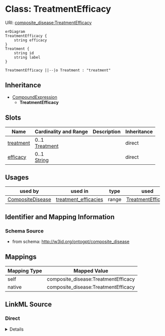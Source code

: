 

# Class: TreatmentEfficacy



URI: [composite_disease:TreatmentEfficacy](http://w3id.org/ontogpt/composite_disease/TreatmentEfficacy)



```mermaid
erDiagram
TreatmentEfficacy {
    string efficacy  
}
Treatment {
    string id  
    string label  
}

TreatmentEfficacy ||--|o Treatment : "treatment"

```




## Inheritance
* [CompoundExpression](CompoundExpression.md)
    * **TreatmentEfficacy**



## Slots

| Name | Cardinality and Range | Description | Inheritance |
| ---  | --- | --- | --- |
| [treatment](treatment.md) | 0..1 <br/> [Treatment](Treatment.md) |  | direct |
| [efficacy](efficacy.md) | 0..1 <br/> [String](String.md) |  | direct |





## Usages

| used by | used in | type | used |
| ---  | --- | --- | --- |
| [CompositeDisease](CompositeDisease.md) | [treatment_efficacies](treatment_efficacies.md) | range | [TreatmentEfficacy](TreatmentEfficacy.md) |






## Identifier and Mapping Information







### Schema Source


* from schema: http://w3id.org/ontogpt/composite_disease





## Mappings

| Mapping Type | Mapped Value |
| ---  | ---  |
| self | composite_disease:TreatmentEfficacy |
| native | composite_disease:TreatmentEfficacy |





## LinkML Source

<!-- TODO: investigate https://stackoverflow.com/questions/37606292/how-to-create-tabbed-code-blocks-in-mkdocs-or-sphinx -->

### Direct

<details>
```yaml
name: TreatmentEfficacy
from_schema: http://w3id.org/ontogpt/composite_disease
is_a: CompoundExpression
attributes:
  treatment:
    name: treatment
    from_schema: http://w3id.org/ontogpt/composite_disease
    domain_of:
    - TreatmentMechanism
    - TreatmentAdverseEffect
    - TreatmentEfficacy
    range: Treatment
  efficacy:
    name: efficacy
    from_schema: http://w3id.org/ontogpt/composite_disease
    rank: 1000
    domain_of:
    - TreatmentEfficacy
    range: string

```
</details>

### Induced

<details>
```yaml
name: TreatmentEfficacy
from_schema: http://w3id.org/ontogpt/composite_disease
is_a: CompoundExpression
attributes:
  treatment:
    name: treatment
    from_schema: http://w3id.org/ontogpt/composite_disease
    alias: treatment
    owner: TreatmentEfficacy
    domain_of:
    - TreatmentMechanism
    - TreatmentAdverseEffect
    - TreatmentEfficacy
    range: Treatment
  efficacy:
    name: efficacy
    from_schema: http://w3id.org/ontogpt/composite_disease
    rank: 1000
    alias: efficacy
    owner: TreatmentEfficacy
    domain_of:
    - TreatmentEfficacy
    range: string

```
</details>